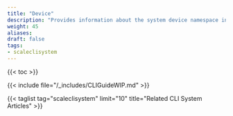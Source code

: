 ```yaml
---
title: "Device"
description: "Provides information about the system device namespace in the TrueNAS CLI. Includes command syntax and common commands."
weight: 45
aliases:
draft: false
tags:
- scaleclisystem
---
```


{{< toc >}}

{{< include file="/_includes/CLIGuideWIP.md" >}}


{{< taglist tag="scaleclisystem" limit="10" title="Related CLI System Articles" >}}